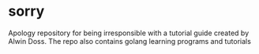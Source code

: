 # sorry
Apology repository for being irresponsible with a tutorial guide created by Alwin Doss. The repo also contains golang learning programs and tutorials
